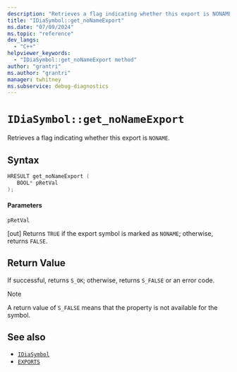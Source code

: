 ```yaml
---
description: "Retrieves a flag indicating whether this export is NONAME."
title: "IDiaSymbol::get_noNameExport"
ms.date: "07/09/2024"
ms.topic: "reference"
dev_langs:
  - "C++"
helpviewer_keywords:
  - "IDiaSymbol::get_noNameExport method"
author: "grantri"
ms.author: "grantri"
manager: twhitney
ms.subservice: debug-diagnostics
---
```

# `IDiaSymbol::get_noNameExport`

Retrieves a flag indicating whether this export is `NONAME`.

## Syntax

```C++
HRESULT get_noNameExport ( 
   BOOL* pRetVal
);
```

#### Parameters

 `pRetVal`

[out] Returns `TRUE` if the export symbol is marked as `NONAME`; otherwise, returns `FALSE`.

## Return Value

 If successful, returns `S_OK`; otherwise, returns `S_FALSE` or an error code.

> [!NOTE]
> A return value of `S_FALSE` means that the property is not available for the symbol.

## See also

- [`IDiaSymbol`](../../debugger/debug-interface-access/idiasymbol.md)
- [`EXPORTS`](/cpp/build/reference/exports)
